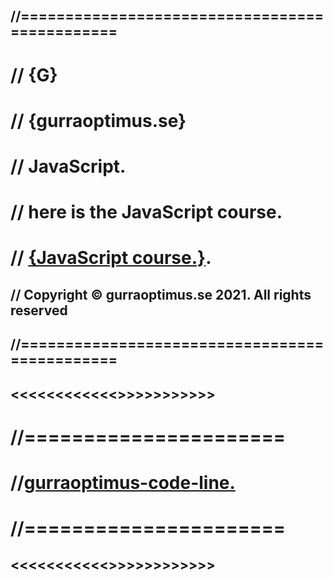 ## //==============================================
#  // {G}
#  // {gurraoptimus.se}
#  // JavaScript.
#  // here is the JavaScript course.
#  // [{JavaScript course.}](https://bit.ly/3q1qvql).
##  // Copyright © gurraoptimus.se 2021. All rights reserved
## //==============================================

## <<<<<<<<<<<<>>>>>>>>>>>
# //======================
# //[gurraoptimus-code-line.](gurraoptimus-code-line.md)
# //======================
## <<<<<<<<<<<>>>>>>>>>>>>
